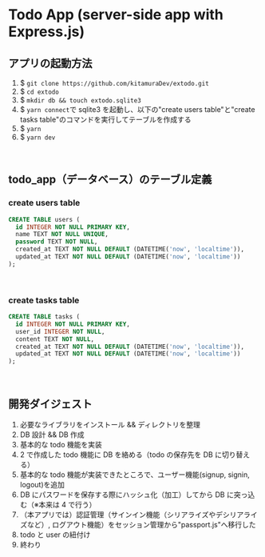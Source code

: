 # Todo App (server-side app with Express.js)

## アプリの起動方法

1. $ `git clone https://github.com/kitamuraDev/extodo.git`
2. $ `cd extodo`
3. $ `mkdir db && touch extodo.sqlite3`
4. $ `yarn connect`で sqlite3 を起動し、以下の"create users table"と"create tasks table"のコマンドを実行してテーブルを作成する
5. $ `yarn`
6. $ `yarn dev`

<br />

## todo_app（データベース）のテーブル定義

### create users table

```sql
CREATE TABLE users (
  id INTEGER NOT NULL PRIMARY KEY,
  name TEXT NOT NULL UNIQUE,
  password TEXT NOT NULL,
  created_at TEXT NOT NULL DEFAULT (DATETIME('now', 'localtime')),
  updated_at TEXT NOT NULL DEFAULT (DATETIME('now', 'localtime'))
);
```

<br />

### create tasks table

```sql
CREATE TABLE tasks (
  id INTEGER NOT NULL PRIMARY KEY,
  user_id INTEGER NOT NULL,
  content TEXT NOT NULL,
  created_at TEXT NOT NULL DEFAULT (DATETIME('now', 'localtime')),
  updated_at TEXT NOT NULL DEFAULT (DATETIME('now', 'localtime'))
);
```

<br />

## 開発ダイジェスト

1. 必要なライブラリをインストール && ディレクトリを整理
2. DB 設計 && DB 作成
3. 基本的な todo 機能を実装
4. 2 で作成した todo 機能に DB を絡める（todo の保存先を DB に切り替える）
5. 基本的な todo 機能が実装できたところで、ユーザー機能(signup, signin, logout)を追加
6. DB にパスワードを保存する際にハッシュ化（加工）してから DB に突っ込む（※本来は 4 で行う）
7. （本アプリでは）認証管理（サインイン機能（シリアライズやデシリアライズなど）, ログアウト機能）をセッション管理から"passport.js"へ移行した
8. todo と user の紐付け
9. 終わり
